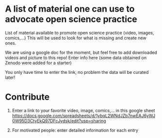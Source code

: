 # A list of material one can use to advocate open science practice

List of material available to promote open science practice (video, images, comics,...)
This will be used to look for what is missing and create new ones.

We are using a google doc for the moment, but feel free to add downloaded videos and picture to this repo!
Enter info here (some data obtained on Zenodo were added for a starter)

You only have time to enter the link, no problem the data will be curated later!

# Contribute

1. Enter a link to your favorite video, image, comics,... in this google sheet
https://docs.google.com/spreadsheets/d/1ybqL2WNdJZb7nwEAJ6yWJ0W95D3CtyEkQ97DFcJydsk/edit?usp=sharing

2. For motivated people: enter detailed information for each entry
